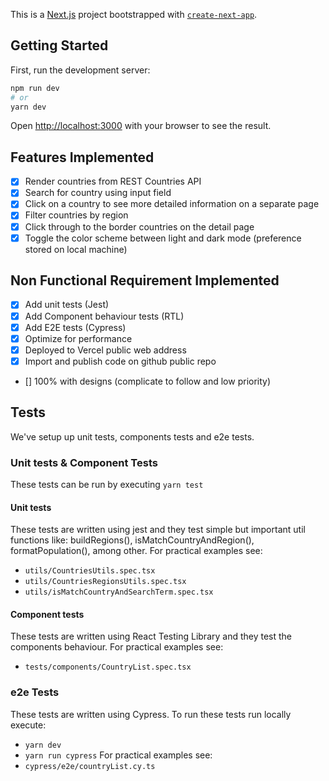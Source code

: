 This is a [Next.js](https://nextjs.org/) project bootstrapped with [`create-next-app`](https://github.com/vercel/next.js/tree/canary/packages/create-next-app).

## Getting Started

First, run the development server:

```bash
npm run dev
# or
yarn dev
```

Open [http://localhost:3000](http://localhost:3000) with your browser to see the result.

## Features Implemented
- [x] Render countries from REST Countries API
- [x] Search for country using input field
- [x] Click on a country to see more detailed information on a separate page
- [x] Filter countries by region
- [x] Click through to the border countries on the detail page
- [x] Toggle the color scheme between light and dark mode (preference stored on local machine)

## Non Functional Requirement Implemented
- [x] Add unit tests (Jest)
- [x] Add Component behaviour tests (RTL)
- [x] Add E2E tests (Cypress)
- [x] Optimize for performance
- [x] Deployed to Vercel public web address
- [x] Import and publish code on github public repo
- [] 100% with designs (complicate to follow and low priority)


## Tests

We've setup up unit tests, components tests and e2e tests.

### Unit tests & Component Tests

These tests can be run by executing `yarn test`

#### Unit tests 
These tests are written using jest and they test simple but important util functions like: buildRegions(), isMatchCountryAndRegion(), formatPopulation(), among other. 
For practical examples see: 
- `utils/CountriesUtils.spec.tsx`
- `utils/CountriesRegionsUtils.spec.tsx`
- `utils/isMatchCountryAndSearchTerm.spec.tsx`

#### Component tests
These tests are written using React Testing Library and they test the components behaviour.
For practical examples see:
- `tests/components/CountryList.spec.tsx`

### e2e Tests

These tests are written using Cypress. To run these tests run locally execute:
- `yarn dev`
- `yarn run cypress`
For practical examples see:
- `cypress/e2e/countryList.cy.ts`

